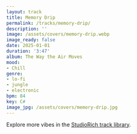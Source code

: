 ```yaml
---
layout: track
title: Memory Drip
permalink: /tracks/memory-drip/
description: ''
image: /assets/covers/memory-drip.webp
image_ready: false
date: 2025-01-01
duration: '3:47'
album: The Way the Air Moves
mood:
- Chill
genre:
- lo-fi
- jungle
- electronic
bpm: 84
key: C#
image_jpg: /assets/covers/memory-drip.jpg
---
```


Explore more vibes in the [StudioRich track library](/tracks/).
